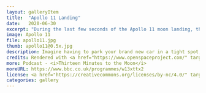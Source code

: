 ```yaml
---
layout: galleryItem
title:  "Apollo 11 Landing"
date:   2020-06-30
excerpt: "During the last few seconds of the Apollo 11 moon landing, the lunar lander was piloted manually by Neil Armstrong. Here's his masterpiece visualized!"
image: Apollo 11
file: apollo11.jpg
thumb: apollo11@0.5x.jpg
description: Imagine having to park your brand new car in a tight spot, in 3 dimensions, while only looking out a teeny tiny window, lying on your back, all while knowing that any error will not just result in a small scratch, but certain death and catastrophic failure. During that last few minutes of the Apollo 11 lunar landing mission, Neil Armstrong manually guided the lunar lander to its eventual parking spot on the moon. Shown here is the reconstruction of the final decent on the rocky surface below.
credits: Rendered with <a href="https://www.openspaceproject.com/" target="_blank">OpenSpace</a>, by James Hedberg.
more: Podcast - <i>Thirteen Minutes to the Moon</i>
moreURL: https://www.bbc.co.uk/programmes/w13xttx2
license: <a href="https://creativecommons.org/licenses/by-nc/4.0/" target="_blank">CC BY-NC 4.0</a>
categories: gallery
---
```

